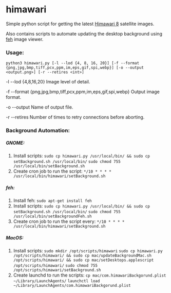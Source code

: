 # himawari

Simple python script for getting the latest <a href="http://himawari8.nict.go.jp">Himawari 8</a> satellite images.

Also contains scripts to automate updating the desktop background using <a href="https://feh.finalrewind.org/">feh</a> image viewer.

### Usage:
`python3 himawari.py [-l --lod {4, 8, 16, 20}] [-f --format {png,jpg,bmp,tiff,pcx,ppm,im,eps,gif,spi,webp}] [-o --output <output.png>] [-r --retires <int>]`

-l --lod {4,8,16,20}      Image level of detail.

-f --format {png,jpg,bmp,tiff,pcx,ppm,im,eps,gif,spi,webp}      Output image format.

-o --output      Name of output file.

-r --retires      Number of times to retry connections before aborting. 


### Background Automation:
  ##### GNOME:
  1. Install scripts:
    `sudo cp himawari.py /usr/local/bin/ && sudo cp setBackground.sh /usr/local/bin/`
    `sudo chmod 755 /usr/local/bin/setBackground.sh`
  2. Create cron job to run the script:
    `*/10 * * * * /usr/local/bin/himawari/setBackground.sh`

 ##### feh:
  1. Install feh:
    `sudo apt-get install feh`
  2. Install scripts:
    `sudo cp himawari.py /usr/local/bin/ && sudo cp setBackground.sh /usr/local/bin/`
    `sudo chmod 755 /usr/local/bin/setBackgroundFeh.sh`
  3. Create cron job to run the script every:
    `*/10 * * * * /usr/local/bin/himawari/setBackground.sh`

 ##### MacOS:
  1. Install scripts:
    `sudo mkdir /opt/scripts/himawari`
    `sudo cp himawari.py /opt/scripts/himawari/ && sudo cp mac/updateBackgroundMac.sh /opt/scripts/himawari/ && sudo cp mac/setDesktops.applescript /opt/scripts/himawari/`
    `sudo chmod 755 /opt/scripts/himawari/setBackground.sh`
  2. Create launchd to run the scripts:
    `cp mac/com.himawariBackgorund.plist ~/Library/LaunchAgents/`
    `launchctl load ~/Library/LaunchAgents/com.himawariBackgorund.plist`
